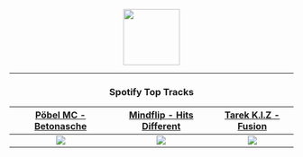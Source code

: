 <p align="center">
  <a href="https://www.tobiasmichael.de">
    <img src="https://tm-website-static.s3.eu-central-1.amazonaws.com/logo.png" width="100" height="100"/>
  </a>
</p>

---

<h3 align="center">Spotify Top Tracks</h3>

[Pöbel MC - Betonasche](https://open.spotify.com/track/0UCusMnGbr9IXJgIH1Pq7b)|[Mindflip - Hits Different](https://open.spotify.com/track/5KzpH3bv8lFdjO0U2EOf75)|[Tarek K.I.Z - Fusion](https://open.spotify.com/track/1lygYJYaLXTPQz4CRz91ZY)
:---:|:----:|:----:
<img src="https://i.scdn.co/image/ab67616d00001e029277a5e6a4075358ced6387f"/>|<img src="https://i.scdn.co/image/ab67616d00001e02342a2468c28299fe757b2a3e"/>|<img src="https://i.scdn.co/image/ab67616d00001e02545e37d46e876f91905f6009"/>
